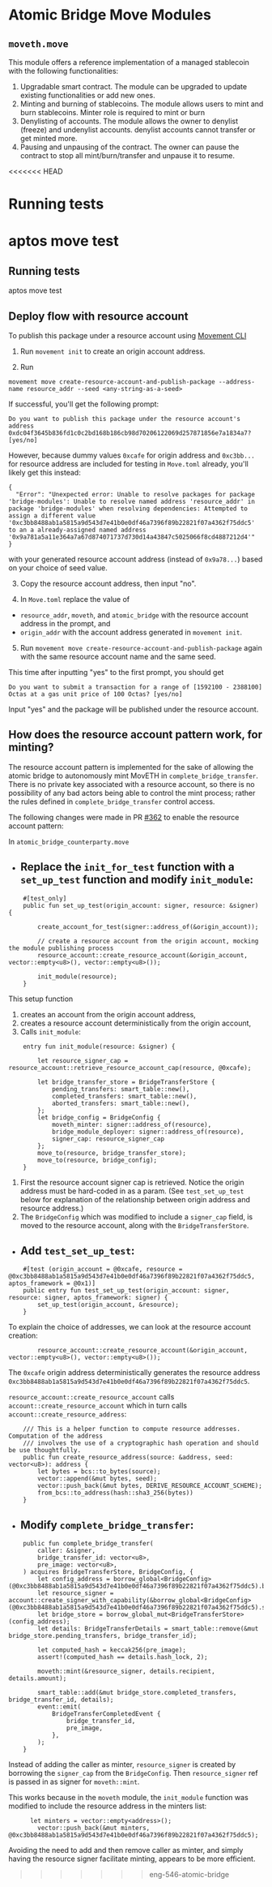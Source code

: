 # Atomic Bridge Move Modules

## `moveth.move`

This module offers a reference implementation of a managed stablecoin with the following functionalities:

1. Upgradable smart contract. The module can be upgraded to update existing functionalities or add new ones.
2. Minting and burning of stablecoins. The module allows users to mint and burn stablecoins. Minter role is required to mint or burn
3. Denylisting of accounts. The module allows the owner to denylist (freeze) and undenylist accounts.
denylist accounts cannot transfer or get minted more.
4. Pausing and unpausing of the contract. The owner can pause the contract to stop all mint/burn/transfer and unpause it to resume.

<<<<<<< HEAD
# Running tests

aptos move test
=======
## Running tests
aptos move test

## Deploy flow with resource account

To publish this package under a resource account using [Movement CLI](https://docs.movementnetwork.xyz/devs/movementcli) 

1. Run `movement init` to create an origin account address. 

2. Run

```
movement move create-resource-account-and-publish-package --address-name resource_addr --seed <any-string-as-a-seed>
```

If successful, you'll get the following prompt: 

```
Do you want to publish this package under the resource account's address 0xdc04f3645b836fd1c0c2bd168b186cb98d70206122069d257871856e7a1834a7? [yes/no]
```

However, because dummy values `0xcafe` for origin address and `0xc3bb...` for resource address are included for testing in `Move.toml` already, you'll likely get this instead:

```
{
  "Error": "Unexpected error: Unable to resolve packages for package 'bridge-modules': Unable to resolve named address 'resource_addr' in package 'bridge-modules' when resolving dependencies: Attempted to assign a different value '0xc3bb8488ab1a5815a9d543d7e41b0e0df46a7396f89b22821f07a4362f75ddc5' to an a already-assigned named address '0x9a781a5a11e364a7a67d874071737d730d14a43847c5025066f8cd4887212d4'"
}
```
with your generated resource account address (instead of `0x9a78...`) based on your choice of seed value.

3. Copy the resource account address, then input "no". 

4. In `Move.toml` replace the value of
- `resource_addr`, `moveth`, and `atomic_bridge` with the resource account address in the prompt, and
- `origin_addr` with the account address generated in `movement init`.

5. Run `movement move create-resource-account-and-publish-package` again with the same resource account name and the same seed.

This time after inputting "yes" to the first prompt, you should get

```
Do you want to submit a transaction for a range of [1592100 - 2388100] Octas at a gas unit price of 100 Octas? [yes/no]
```

Input "yes" and the package will be published under the resource account.

## How does the resource account pattern work, for minting?

The resource account pattern is implemented for the sake of allowing the atomic bridge to autonomously mint MovETH in `complete_bridge_transfer`. There is no private key associated with a resource account, so there is no possibility of any bad actors being able to control the mint process; rather the rules defined in `complete_bridge_transfer` control access.

The following changes were made in PR [#362](https://github.com/movementlabsxyz/movement/pull/362) to enable the resource account pattern:

In `atomic_bridge_counterparty.move`

- ## Replace the `init_for_test` function with a `set_up_test` function and modify `init_module`:

```
    #[test_only]
    public fun set_up_test(origin_account: signer, resource: &signer) {

        create_account_for_test(signer::address_of(&origin_account));

        // create a resource account from the origin account, mocking the module publishing process
        resource_account::create_resource_account(&origin_account, vector::empty<u8>(), vector::empty<u8>());

        init_module(resource);
    }
```

This setup function
1. creates an account from the origin account address,
2. creates a resource account deterministically from the origin account,
3. Calls `init_module`:

```
    entry fun init_module(resource: &signer) {

        let resource_signer_cap = resource_account::retrieve_resource_account_cap(resource, @0xcafe);

        let bridge_transfer_store = BridgeTransferStore {
            pending_transfers: smart_table::new(),
            completed_transfers: smart_table::new(),
            aborted_transfers: smart_table::new(),
        };
        let bridge_config = BridgeConfig {
            moveth_minter: signer::address_of(resource),
            bridge_module_deployer: signer::address_of(resource),
            signer_cap: resource_signer_cap
        };
        move_to(resource, bridge_transfer_store);
        move_to(resource, bridge_config);
    }
```
1. First the resource account signer cap is retrieved. Notice the origin address must be hard-coded in as a param. (See `test_set_up_test` below for explanation of the relationship between origin address and resource address.)
2. The `BridgeConfig` which was modified to include a `signer_cap` field, is moved to the resource account, along with the `BridgeTransferStore`. 

- ## Add `test_set_up_test`:

```
    #[test (origin_account = @0xcafe, resource = @0xc3bb8488ab1a5815a9d543d7e41b0e0df46a7396f89b22821f07a4362f75ddc5, aptos_framework = @0x1)]
    public entry fun test_set_up_test(origin_account: signer, resource: signer, aptos_framework: signer) {
        set_up_test(origin_account, &resource);
    }
```

To explain the choice of addresses, we can look at the resource account creation:

```
        resource_account::create_resource_account(&origin_account, vector::empty<u8>(), vector::empty<u8>());
```

The `0xcafe` origin address deterministically generates the resource address `0xc3bb8488ab1a5815a9d543d7e41b0e0df46a7396f89b22821f07a4362f75ddc5`.

`resource_account::create_resource_account` calls `account::create_resource_account` which in turn calls `account::create_resource_address`:

```
    /// This is a helper function to compute resource addresses. Computation of the address
    /// involves the use of a cryptographic hash operation and should be use thoughtfully.
    public fun create_resource_address(source: &address, seed: vector<u8>): address {
        let bytes = bcs::to_bytes(source);
        vector::append(&mut bytes, seed);
        vector::push_back(&mut bytes, DERIVE_RESOURCE_ACCOUNT_SCHEME);
        from_bcs::to_address(hash::sha3_256(bytes))
    }
```  

- ## Modify `complete_bridge_transfer`:

```
    public fun complete_bridge_transfer(
        caller: &signer,
        bridge_transfer_id: vector<u8>,
        pre_image: vector<u8>,
    ) acquires BridgeTransferStore, BridgeConfig, {
        let config_address = borrow_global<BridgeConfig>(@0xc3bb8488ab1a5815a9d543d7e41b0e0df46a7396f89b22821f07a4362f75ddc5).bridge_module_deployer;
        let resource_signer = account::create_signer_with_capability(&borrow_global<BridgeConfig>(@0xc3bb8488ab1a5815a9d543d7e41b0e0df46a7396f89b22821f07a4362f75ddc5).signer_cap);
        let bridge_store = borrow_global_mut<BridgeTransferStore>(config_address);
        let details: BridgeTransferDetails = smart_table::remove(&mut bridge_store.pending_transfers, bridge_transfer_id);

        let computed_hash = keccak256(pre_image);
        assert!(computed_hash == details.hash_lock, 2);

        moveth::mint(&resource_signer, details.recipient, details.amount);

        smart_table::add(&mut bridge_store.completed_transfers, bridge_transfer_id, details);
        event::emit(
            BridgeTransferCompletedEvent {
                bridge_transfer_id,
                pre_image,
            },
        );
    }
```

Instead of adding the caller as minter, `resource_signer` is created by borrowing the `signer_cap` from the `BridgeConfig`. Then `resource_signer` ref is passed in as signer for `moveth::mint`.

This works because in the `moveth` module, the `init_module` function was modified to include the resource address in the minters list:

```
      let minters = vector::empty<address>();
        vector::push_back(&mut minters, @0xc3bb8488ab1a5815a9d543d7e41b0e0df46a7396f89b22821f07a4362f75ddc5);
```

Avoiding the need to add and then remove caller as minter, and simply having the resource signer facilitate minting, appears to be more efficient.
>>>>>>> eng-546-atomic-bridge
